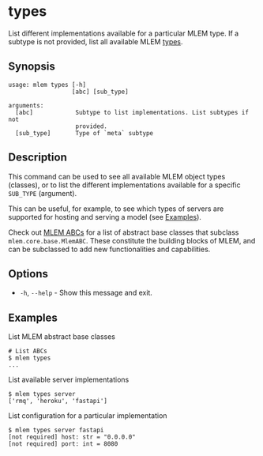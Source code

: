 # types

List different implementations available for a particular MLEM type. If a
subtype is not provided, list all available MLEM [types].

[types]: /doc/object-reference/mlem-objects#mlem-object-types

## Synopsis

```usage
usage: mlem types [-h]
                  [abc] [sub_type]

arguments:
  [abc]            Subtype to list implementations. List subtypes if not
                   provided.
  [sub_type]       Type of `meta` subtype
```

## Description

This command can be used to see all available MLEM object types (classes), or to
list the different implementations available for a specific `SUB_TYPE`
(argument).

This can be useful, for example, to see which types of servers are supported for
hosting and serving a model (see [Examples](#examples)).

Check out [MLEM ABCs](/doc/object-reference/mlem-abcs) for a list of abstract
base classes that subclass `mlem.core.base.MlemABC`. These constitute the
building blocks of MLEM, and can be subclassed to add new functionalities and
capabilities.

## Options

- `-h`, `--help` - Show this message and exit.

## Examples

List MLEM abstract base classes

```cli
# List ABCs
$ mlem types
...
```

List available server implementations

```cli
$ mlem types server
['rmq', 'heroku', 'fastapi']
```

List configuration for a particular implementation

```cli
$ mlem types server fastapi
[not required] host: str = "0.0.0.0"
[not required] port: int = 8080
```
